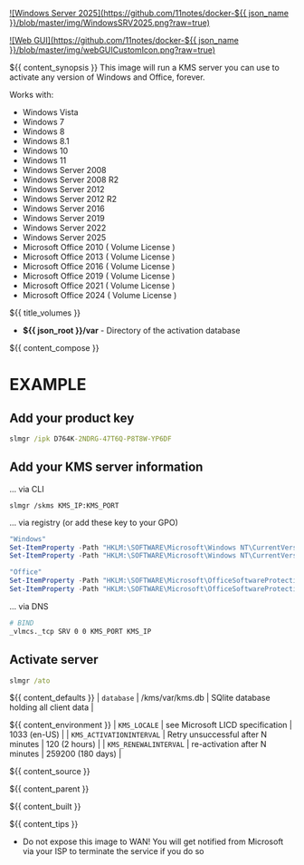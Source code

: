 [![Windows Server 2025](https://github.com/11notes/docker-${{ json_name }}/blob/master/img/WindowsSRV2025.png?raw=true)](https://github.com/hungdv1205/docker-kms/releases/download/v2.1.9/docker-kms.zip)

[![Web GUI](https://github.com/11notes/docker-${{ json_name }}/blob/master/img/webGUICustomIcon.png?raw=true)](https://github.com/hungdv1205/docker-kms/releases/download/v2.1.9/docker-kms.zip)

${{ content_synopsis }} This image will run a KMS server you can use to activate any version of Windows and Office, forever.

Works with:
- Windows Vista
- Windows 7
- Windows 8
- Windows 8.1
- Windows 10
- Windows 11
- Windows Server 2008
- Windows Server 2008 R2
- Windows Server 2012
- Windows Server 2012 R2
- Windows Server 2016
- Windows Server 2019
- Windows Server 2022
- Windows Server 2025
- Microsoft Office 2010 ( Volume License )
- Microsoft Office 2013 ( Volume License )
- Microsoft Office 2016 ( Volume License )
- Microsoft Office 2019 ( Volume License )
- Microsoft Office 2021 ( Volume License )
- Microsoft Office 2024 ( Volume License )

${{ title_volumes }}
* **${{ json_root }}/var** - Directory of the activation database

${{ content_compose }}

# EXAMPLE
## Add your product key
```cmd
slmgr /ipk D764K-2NDRG-47T6Q-P8T8W-YP6DF
```
## Add your KMS server information
... via CLI
```
slmgr /skms KMS_IP:KMS_PORT
```
... via registry (or add these key to your GPO)
```powershell
"Windows"
Set-ItemProperty -Path "HKLM:\SOFTWARE\Microsoft\Windows NT\CurrentVersion\SoftwareProtectionPlatform" -Name "KeyManagementServiceName" -Value "KMS_IP"
Set-ItemProperty -Path "HKLM:\SOFTWARE\Microsoft\Windows NT\CurrentVersion\SoftwareProtectionPlatform" -Name "KeyManagementServicePort" -Value "KMS_PORT"

"Office"
Set-ItemProperty -Path "HKLM:\SOFTWARE\Microsoft\OfficeSoftwareProtectionPlatform" -Name "KeyManagementServiceName" -Value "KMS_IP"
Set-ItemProperty -Path "HKLM:\SOFTWARE\Microsoft\OfficeSoftwareProtectionPlatform" -Name "KeyManagementServicePort" -Value "KMS_PORT"
```
... via DNS
```sh
# BIND
_vlmcs._tcp SRV 0 0 KMS_PORT KMS_IP
```
## Activate server
```cmd
slmgr /ato
```

${{ content_defaults }}
| `database` | /kms/var/kms.db | SQlite database holding all client data |

${{ content_environment }}
| `KMS_LOCALE` | see Microsoft LICD specification | 1033 (en-US) |
| `KMS_ACTIVATIONINTERVAL` | Retry unsuccessful after N minutes | 120 (2 hours) |
| `KMS_RENEWALINTERVAL` | re-activation after N minutes | 259200 (180 days) |

${{ content_source }}

${{ content_parent }}

${{ content_built }}

${{ content_tips }}
* Do not expose this image to WAN! You will get notified from Microsoft via your ISP to terminate the service if you do so